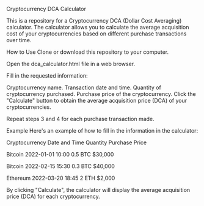 Cryptocurrency DCA Calculator

This is a repository for a Cryptocurrency DCA (Dollar Cost Averaging) calculator. The calculator allows you to calculate the average acquisition cost of your cryptocurrencies based on different purchase transactions over time.

How to Use
Clone or download this repository to your computer.

Open the dca_calculator.html file in a web browser.

Fill in the requested information:

Cryptocurrency name.
Transaction date and time.
Quantity of cryptocurrency purchased.
Purchase price of the cryptocurrency.
Click the "Calculate" button to obtain the average acquisition price (DCA) of your cryptocurrencies.

Repeat steps 3 and 4 for each purchase transaction made.

Example
Here's an example of how to fill in the information in the calculator:

Cryptocurrency	Date and Time	Quantity	Purchase Price

Bitcoin	2022-01-01 10:00	0.5 BTC	$30,000

Bitcoin	2022-02-15 15:30	0.3 BTC	$40,000

Ethereum	2022-03-20 18:45	2 ETH	$2,000

By clicking "Calculate", the calculator will display the average acquisition price (DCA) for each cryptocurrency.
